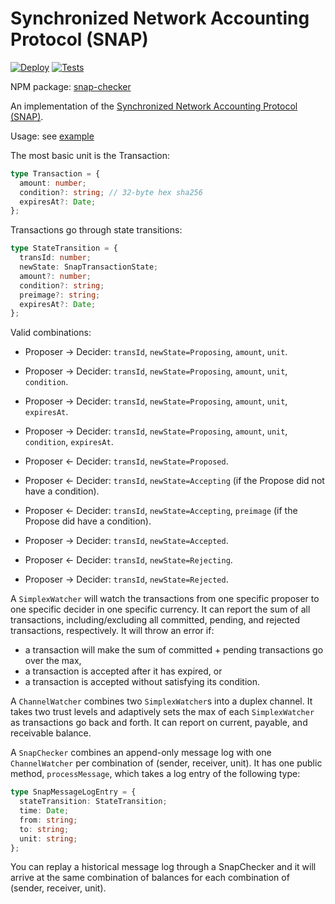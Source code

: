 # Synchronized Network Accounting Protocol (SNAP)

[![Deploy](https://www.herokucdn.com/deploy/button.svg)](https://heroku.com/deploy)
[![Tests](https://api.travis-ci.org/ledgerloops/snap.svg?branch=master)](https://travis-ci.org/ledgerloops/snap)

NPM package: [snap-checker](https://www.npmjs.com/package/snap-checker)

An implementation of the [Synchronized Network Accounting Protocol (SNAP)](http://michielbdejong.com/blog/20.html).

Usage: see [example](https://github.com/ledgerloops/snap/blob/master/examples/index.ts)

The most basic unit is the Transaction:

```ts
type Transaction = {
  amount: number;
  condition?: string; // 32-byte hex sha256
  expiresAt?: Date;
};
```

Transactions go through state transitions:

```ts
type StateTransition = {
  transId: number;
  newState: SnapTransactionState;
  amount?: number;
  condition?: string;
  preimage?: string;
  expiresAt?: Date;
};
```

Valid combinations:

- Proposer -> Decider: `transId`, `newState=Proposing`, `amount`, `unit`.
- Proposer -> Decider: `transId`, `newState=Proposing`, `amount`, `unit`, `condition`.
- Proposer -> Decider: `transId`, `newState=Proposing`, `amount`, `unit`, `expiresAt`.
- Proposer -> Decider: `transId`, `newState=Proposing`, `amount`, `unit`, `condition`, `expiresAt`.
- Proposer <- Decider: `transId`, `newState=Proposed`.

- Proposer <- Decider: `transId`, `newState=Accepting` (if the Propose did not have a condition).
- Proposer <- Decider: `transId`, `newState=Accepting`, `preimage` (if the Propose did have a condition).
- Proposer -> Decider: `transId`, `newState=Accepted`.

- Proposer <- Decider: `transId`, `newState=Rejecting`.
- Proposer -> Decider: `transId`, `newState=Rejected`.

A `SimplexWatcher` will watch the transactions from one specific proposer to one specific decider in one specific currency.
It can report the sum of all transactions, including/excluding all committed, pending, and rejected transactions, respectively.
It will throw an error if:

- a transaction will make the sum of committed + pending transactions go over the max,
- a transaction is accepted after it has expired, or
- a transaction is accepted without satisfying its condition.

A `ChannelWatcher` combines two `SimplexWatcher`s into a duplex channel. It takes two trust levels and adaptively sets the max of each
`SimplexWatcher` as transactions go back and forth. It can report on current, payable, and receivable balance.

A `SnapChecker` combines an append-only message log with one `ChannelWatcher` per combination of (sender, receiver, unit).
It has one public method, `processMessage`, which takes a log entry of the following type:

```ts
type SnapMessageLogEntry = {
  stateTransition: StateTransition;
  time: Date;
  from: string;
  to: string;
  unit: string;
};
```

You can replay a historical message log through a SnapChecker and it will arrive at the same combination of balances for each combination of (sender, receiver, unit).
